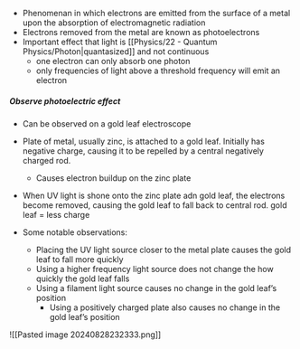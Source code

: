 - Phenomenan in which electrons are emitted from the surface of a metal upon the absorption of electromagnetic radiation
- Electrons removed from the metal are known as photoelectrons
- Important effect that light is [[Physics/22 - Quantum Physics/Photon|quantasized]] and not continuous
	- one electron can only absorb one photon
	- only frequencies of light above a threshold frequency will emit an electron


##### Observe photoelectric effect
 - Can be observed on a gold leaf electroscope
 - Plate of metal, usually zinc, is attached to a gold leaf. Initially has negative charge, causing it to be repelled by a central negatively charged rod.
	 - Causes electron buildup on the zinc plate
 - When UV light is shone onto the zinc plate adn gold leaf, the electrons become removed, causing the gold leaf to fall back to central rod. gold leaf = less charge

- Some notable observations:
    - Placing the UV light source closer to the metal plate causes the gold leaf to fall more quickly
    - Using a higher frequency light source does not change the how quickly the gold leaf falls
    - Using a filament light source causes no change in the gold leaf’s position
	    - Using a positively charged plate also causes no change in the gold leaf’s position

![[Pasted image 20240828232333.png]]